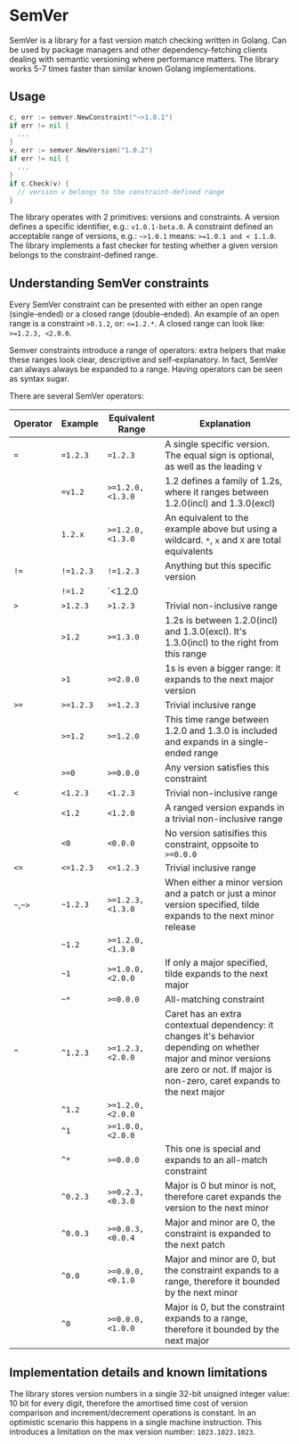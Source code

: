 # SemVer

SemVer is a library for a fast version match checking written in Golang. Can be used by package managers and other dependency-fetching clients dealing with semantic versioning where performance matters. The library works 5-7 times faster than similar known Golang implementations.

## Usage

```go
c, err := semver.NewConstraint("~>1.0.1")
if err != nil {
  ...
}
v, err := semver.NewVersion("1.0.2")
if err != nil {
  ...
}
if c.Check(v) {
  // version v belongs to the constraint-defined range
}
```

The library operates with 2 primitives: versions and constraints. A version defines a specific identifier, e.g.: `v1.0.1-beta.0`. A constraint defined an acceptable range of versions, e.g.: `~>1.0.1` means: `>=1.0.1 and < 1.1.0`. The library implements a fast checker for testing whether a given version belongs to the constraint-defined range.

## Understanding SemVer constraints

Every SemVer constraint can be presented with either an open range
(single-ended) or a closed range (double-ended). An example of an open range is
a constraint `>0.1.2`, or: `<=1.2.*`. A closed range can look like: `>=1.2.3,
<2.0.0`.

Semver constraints introduce a range of operators: extra helpers that make these
ranges look clear, descriptive and self-explanatory. In fact, SemVer can always
always be expanded to a range. Having operators can be seen as syntax sugar.

There are several SemVer operators:

|Operator|Example  |Equivalent Range   |Explanation|
|--------|---------|-------------------|-----------|
|   `=`  |`=1.2.3` |`=1.2.3`           |A single specific version. The equal sign is optional, as well as the leading v|
|        |`=v1.2`  |`>=1.2.0, <1.3.0`  |1.2 defines a family of 1.2s, where it ranges between 1.2.0(incl) and 1.3.0(excl)
|        |`1.2.x`  |`>=1.2.0, <1.3.0`  |An equivalent to the example above but using a wildcard. `*`, `x` and `X` are total equivalents|
|  `!=`  |`!=1.2.3`|`!=1.2.3`          |Anything but this specific version|
|        |`!=1.2`  |`<1.2.0 || >=1.3.0`|1.2 is a range family, negating the range gives 2 open ranges|
|  `>`   |`>1.2.3` |`>1.2.3`           |Trivial non-inclusive range|
|        |`>1.2`   |`>=1.3.0`          |1.2s is between 1.2.0(incl) and 1.3.0(excl). It's 1.3.0(incl) to the right from this range|
|        |`>1`     |`>=2.0.0`          |1s is even a bigger range: it expands to the next major version|
|  `>=`  |`>=1.2.3`|`>=1.2.3`          |Trivial inclusive range|
|        |`>=1.2`  |`>=1.2.0`          |This time range between 1.2.0 and 1.3.0 is included and expands in a single-ended range|
|        |`>=0`    |`>=0.0.0`          |Any version satisfies this constraint|
|  `<`   |`<1.2.3` |`<1.2.3`           |Trivial non-inclusive range|
|        |`<1.2`   |`<1.2.0`           |A ranged version expands in a trivial non-inclusive range|
|        |`<0`     |`<0.0.0`           |No version satisifies this constraint, oppsoite to `>=0.0.0`|
|  `<=`  |`<=1.2.3`|`<=1.2.3`          |Trivial inclusive range|
|`~`,`~>`|`~1.2.3` |`>=1.2.3, <1.3.0`  |When either a minor version and a patch or just a minor version specified, tilde expands to the next minor release|
|        |`~1.2`   |`>=1.2.0, <1.3.0`  |           |
|        |`~1`     |`>=1.0.0, <2.0.0`  |If only a major specified, tilde expands to the next major|
|        |`~*`     |`>=0.0.0`          |All-matching constraint|
|  `^`   |`^1.2.3` |`>=1.2.3, <2.0.0`  |Caret has an extra contextual dependency: it changes it's behavior depending on whether major and minor versions are zero or not. If major is non-zero, caret expands to the next major|
|        |`^1.2`   |`>=1.2.0, <2.0.0`  |           |
|        |`^1`     |`>=1.0.0, <2.0.0`  |           |
|        |`^*`     |`>=0.0.0`          |This one is special and expands to an all-match constraint|
|        |`^0.2.3` |`>=0.2.3, <0.3.0`  |Major is 0 but minor is not, therefore caret expands the version to the next minor|
|        |`^0.0.3` |`>=0.0.3, <0.0.4`  |Major and minor are 0, the constraint is expanded to the next patch|
|        |`^0.0`   |`>=0.0.0, <0.1.0`  |Major and minor are 0, but the constraint expands to a range, therefore it bounded by the next minor|
|        |`^0`     |`>=0.0.0, <1.0.0`  |Major is 0, but the constraint expands to a range, therefore it bounded by the next major|


## Implementation details and known limitations

The library stores version numbers in a single 32-bit unsigned integer value: 10 bit for every digit, therefore the amortised time cost of version comparison and increment/decrement operations is constant. In an optimistic scenario this happens in a single machine instruction. This introduces a limitation on the max version number: `1023.1023.1023`.
